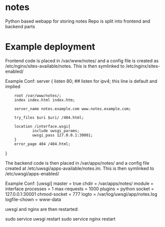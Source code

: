 notes
=====

Python based webapp for storing notes
Repo is split into frontend and backend parts

Example deployment
=====
Frontend code is placed in /var/www/notes/ and a config file is created as
/etc/nginx/sites-available/notes. This is then symlinked to /etc/nginx/sites-enabled/

Example Conf:
server {
        listen   80; ## listen for ipv4; this line is default and implied

        root /var/www/notes/;
        index index.html index.htm;

        server_name notes.example.com www.notes.example.com;

        try_files $uri $uri/ /404.html;

        location /interface.wsgi{
                include uwsgi_params;
                uwsgi_pass 127.0.0.1:30001;
        }
        error_page 404 /404.html;
}

The backend code is then placed in /var/apps/notes/ and a config file created at
/etc/uwsgi/apps-available/notes.ini. This is then symlinked to /etc/uwsgi/apps-enabled/

Example Conf:
[uwsgi]
master = true
chdir = /var/apps/notes/
module = interface
processes = 1
max-requests = 1000
plugins = python
socket = 127.0.0.1:30001
chmod-socket = 777
logto = /var/log/uwsgi/app/notes.log
logfile-chown = www-data


uwsgi and nginx are then restarted:

sudo service uwsgi restart
sudo service nginx restart


